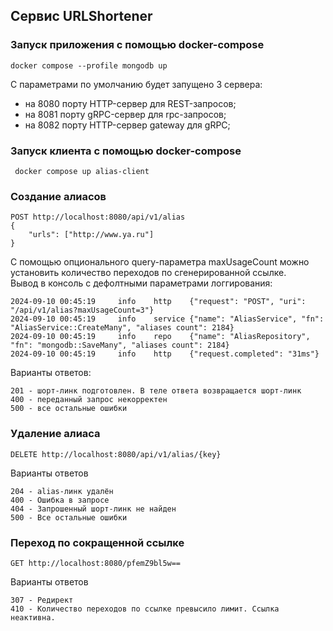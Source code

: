 ## Сервис URLShortener

### Запуск приложения c помощью docker-compose
```docker compose --profile mongodb up```

С параметрами по умолчанию будет запущено 3 сервера:
 - на 8080 порту HTTP-сервер для REST-запросов; 
 - на 8081 порту gRPC-сервер для rpc-запросов;
 - на 8082 порту HTTP-сервер gateway для gRPC;


### Запуск клиента с помощью docker-compose
``` docker compose up alias-client```

### Создание алиасов

```
POST http://localhost:8080/api/v1/alias
{
    "urls": ["http://www.ya.ru"]
}
```
С помощью опционального query-параметра maxUsageCount можно установить количество переходов по сгенерированной ссылке.  
Вывод в консоль с дефолтными параметрами логгирования:
```
2024-09-10 00:45:19     info    http    {"request": "POST", "uri": "/api/v1/alias?maxUsageCount=3"}
2024-09-10 00:45:19     info    service {"name": "AliasService", "fn": "AliasService::CreateMany", "aliases count": 2184}
2024-09-10 00:45:19     info    repo    {"name": "AliasRepository", "fn": "mongodb::SaveMany", "aliases count": 2184}
2024-09-10 00:45:19     info    http    {"request.completed": "31ms"}
```

Варианты ответов:
```
201 - шорт-линк подготовлен. В теле ответа возвращается шорт-линк
400 - переданный запрос некорректен
500 - все остальные ошибки
```

### Удаление алиаса
```
DELETE http://localhost:8080/api/v1/alias/{key}

```

Варианты ответов
```
204 - alias-линк удалён
400 - Ошибка в запросе
404 - Запрошенный шорт-линк не найден
500 - Все остальные ошибки
```

### Переход по сокращенной ссылке
```
GET http://localhost:8080/pfemZ9bl5w==
```

Варианты ответов
```
307 - Редирект
410 - Количество переходов по ссылке превысило лимит. Ссылка неактивна.
```

